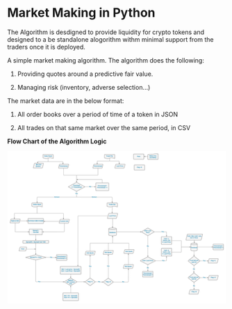 # **Market Making in Python**

The Algorithm is desdigned to provide liquidity for crypto tokens and designed to a be standalone alogorithm withm minimal support from the traders once it is deployed.

A simple market making algorithm. The algorithm does the following:

1)   Providing quotes around a predictive fair value.

2)   Managing risk (inventory, adverse selection…)


The market data are in the below format:

1)  All order books over a period of time of a token in JSON

2)  All trades on that same market over the same period, in CSV

**Flow Chart of the Algorithm Logic**

![](MMFlow.jpeg)

